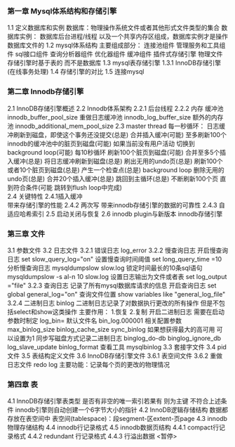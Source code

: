 ### 第一章 Mysql体系结构和存储引擎
1.1 定义数据库和实例
    数据库：物理操作系统文件或者其他形式文件类型的集合
    数据库实例： 数据库后台进程/线程 以及一个共享内存区组成，数据库实例才是操作数据库文件的
1.2 mysql体系结构
    主要组成部分：
        连接池组件
        管理服务和工具组件
        sql接口组件
        查询分析器组件
        优化器组件
        缓冲组件
        插件式存储引擎
        物理文件
        存储引擎时基于表的 而不是数据库
1.3 mysql表存储引擎
    1.3.1 InnoDB存储引擎(在线事务处理)
1.4 存储引擎的对比
1.5 连接mysql                
### 第二章 Innodb存储引擎
2.1 InnoDB存储引擎概述
2.2 Innodb体系架构
    2.2.1 后台线程
    2.2.2 内存
        缓冲池 innodb_buffer_pool_size
        重做日志缓冲池 innodb_log_buffer_size
        额外的内存池 innodb_additional_mem_pool_size
2.3 master thread
    每一秒循环：
        日志缓冲刷新到磁盘，即使这个事务还没提交(总是)
        合并插入缓冲(可能)
        至多刷新100个innodb的缓冲池中的脏页到磁盘(可能)
        如果当前没有用户活动 切换到background loop(可能)
    每10秒循环
        刷新100个脏页到磁盘(可能)
        合并至多5个插入缓冲(总是)
        将日志缓冲刷新到磁盘(总是)
        刷出无用的undo页(总是)
        刷新100个或者10个脏页到磁盘(总是)
        产生一个检查点(总是)
    background loop
        删除无用的undo页(总是)
        合并20个插入缓冲(总是)
        跳回到主循环(总是)
        不断刷新100个页 直到符合条件(可能 跳转到flush loop中完成)        
2.4 关键特性 
    2.4.1插入缓冲   
        带来存储引擎的性能
    2.4.2 两次写
        带来innodb存储引擎的数据的可靠性
    2.4.3 自适应哈希索引
2.5 启动关闭与恢复
2.6 innodb plugin与新版本 innodb存储引擎
### 第三章 文件
3.1 参数文件
3.2 日志文件
    3.2.1 错误日志 log_error
    3.2.2 慢查询日志
        开启慢查询日志 set slow_query_log="on"
        设置慢查询时间阈值 set long_query_time =10
        分析慢查询日志 mysqldumpslow slow.log
        锁定时间最长的10条sql语句 mysqldumpslow -s al-n 10 slow.log
        设置日志输出为文件或者表 set log_output ="file"
    3.2.3 查询日志 记录了所有mysql数据库请求的信息
        开启查询日志 set  global general_log="on"
        查询文件位置 show variables like "general_log_file"
    3.2.4 二进制日志 binlog
        二进制日志记录了对数据执行更改的所有操作
        但是不包括select和show这类操作
        主要作用：
            1.恢复
            2.复制
        开启二进制日志 需要在启动参数时制定 log_bin= 
        默认文件名 bin_log.000001
        相关配置参数
            max_binlog_size
            binlog_cache_size
            sync_binlog 如果想获得最大的高可用 可以设置为1 同步写磁盘方式记录二进制日志
            binglog_do-db
            binglog_ignore_db
            log_slave_update
            binlog_format
            查看工具 mysqlbinlog
3.3 套接字文件
3.4 pid文件
3.5 表结构定义文件
3.6 InnoDB存储引擎文件
    3.6.1 表空间文件
    3.6.2 重做日志文件
        redo log
         主要功能：记录每个页的更改的物理情况
### 第四章 表
4.1 InnoDB存储引擎表类型
    是否有非空的唯一索引若果有 则为主键
    不符合上述条件 innodb引擎则自动创建一个6字节大小的指针
4.2 InnoDB逻辑存储结构
    数据都存放在表空间中
    表空间(tablespace)：段segment-区extent-页page
4.3 innodb物理存储结构
4.4 innodb行记录格式
4.5 innodb数据页结构
    4.4.1 compact行记录格式
    4.4.2 redundant 行记录格式
    4.4.3 行溢出数据
    <暂停>                 
         
                     
            
        
                   